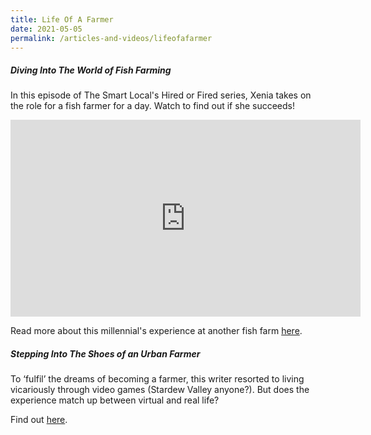 ```yaml
---
title: Life Of A Farmer
date: 2021-05-05
permalink: /articles-and-videos/lifeofafarmer
---
```

##### Diving Into The World of Fish Farming

In this episode of The Smart Local's Hired or Fired series, Xenia takes on the role for a fish farmer for a day. Watch to find out if she succeeds!


<iframe width="560" height="315" src="https://www.youtube.com/embed/9AchlGbndec" title="YouTube video player" frameborder="0" allow="accelerometer; autoplay; clipboard-write; encrypted-media; gyroscope; picture-in-picture" allowfullscreen></iframe>

Read more about this millennial's experience at another  fish farm [here](https://www.ricemedia.co/culture-people-millennial-singaporean-fish-farmer-for-a-week/).

##### Stepping Into The Shoes of an Urban  Farmer

 To ‘fulfil’ the dreams of becoming a farmer, this writer resorted to living vicariously through video games (Stardew Valley anyone?). But does the experience match up between virtual and real life? 

Find out [here](https://www.ricemedia.co/culture-people-games-never-match-real-life-farming/).